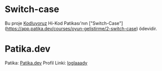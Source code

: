 # Switch-case
Bu proje [Kodluyoruz](https://www.kodluyoruz.org) Hi-Kod Patikası'nın ["Switch-Case"] (https://app.patika.dev/courses/oyun-gelistirme/2-switch-case) ödevidir.

# Patika.dev
Patika: [Patika.dev](https://www.patika.dev/tr)
Profil Linki: [loglaaady](https://app.patika.dev/loglaaady)
